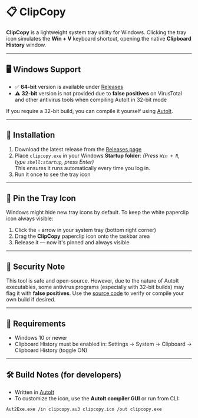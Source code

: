 # 📋 ClipCopy

**ClipCopy** is a lightweight system tray utility for Windows. Clicking the tray icon simulates the **Win + V** keyboard shortcut, opening the native **Clipboard History** window.

---

## 🖥️ Windows Support

- ✅ **64-bit** version is available under [Releases](https://github.com/avramovic/ClipCopy/releases)
- ⚠️ **32-bit** version is not provided due to **false positives** on VirusTotal and other antivirus tools when compiling AutoIt in 32-bit mode

If you require a 32-bit build, you can compile it yourself using [AutoIt](https://www.autoitscript.com/site/autoit/downloads/).

---

## 🔧 Installation

1. Download the latest release from the [Releases page](https://github.com/avramovic/ClipCopy/releases)
2. Place `clipcopy.exe` in your Windows **Startup folder**: *(Press `Win + R`, type `shell:startup`, press Enter)*  
This ensures it runs automatically every time you log in.
3. Run it once to see the tray icon

---

## 📌 Pin the Tray Icon

Windows might hide new tray icons by default. To keep the white paperclip icon always visible:

1. Click the `↑` arrow in your system tray (bottom right corner)
2. Drag the **ClipCopy** paperclip icon onto the taskbar area
3. Release it — now it's pinned and always visible

---

## 🔐 Security Note

This tool is safe and open-source. However, due to the nature of AutoIt executables, some antivirus programs (especially with 32-bit builds) may flag it with **false positives**. Use the [source code](https://github.com/avramovic/ClipCopy/blob/main/clipcopy.au3) to verify or compile your own build if desired.

---

## 🧾 Requirements

- Windows 10 or newer
- Clipboard History must be enabled in: Settings → System → Clipboard → Clipboard History (toggle ON)

---

## 🛠 Build Notes (for developers)

- Written in [AutoIt](https://www.autoitscript.com/)
- To customize the icon, use the **AutoIt compiler GUI** or run from CLI:
```bash
Aut2Exe.exe /in clipcopy.au3 clipcopy.ico /out clipcopy.exe

